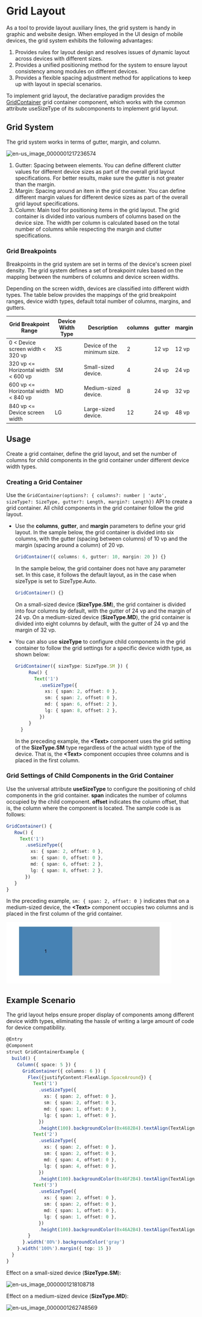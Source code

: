 # Grid Layout


As a tool to provide layout auxiliary lines, the grid system is handy in graphic and website design. When employed in the UI design of mobile devices, the grid system exhibits the following advantages:


1. Provides rules for layout design and resolves issues of dynamic layout across devices with different sizes.
2. Provides a unified positioning method for the system to ensure layout consistency among modules on different devices.
3. Provides a flexible spacing adjustment method for applications to keep up with layout in special scenarios.

To implement grid layout, the declarative paradigm provides the [GridContainer](../reference/arkui-ts/ts-container-gridcontainer.md) grid container component, which works with the common attribute useSizeType of its subcomponents to implement grid layout.

## Grid System

The grid system works in terms of gutter, margin, and column.


![en-us_image_0000001217236574](figures/en-us_image_0000001217236574.png)


1. Gutter:
   Spacing between elements. You can define different clutter values for different device sizes as part of the overall grid layout specifications. For better results, make sure the gutter is not greater than the margin.
2. Margin:
   Spacing around an item in the grid container. You can define different margin values for different device sizes as part of the overall grid layout specifications.
3. Column:
   Main tool for positioning items in the grid layout. The grid container is divided into various numbers of columns based on the device size. The width per column is calculated based on the total number of columns while respecting the margin and clutter specifications.


### Grid Breakpoints

Breakpoints in the grid system are set in terms of the device's screen pixel density. The grid system defines a set of breakpoint rules based on the mapping between the numbers of columns and device screen widths.

Depending on the screen width, devices are classified into different width types. The table below provides the mappings of the grid breakpoint ranges, device width types, default total number of columns, margins, and gutters.


| Grid Breakpoint Range             | Device Width Type| Description       | columns | gutter | margin |
| ----------------------- | ------ | --------- | ------- | ------ | ------ |
| 0 &lt; Device screen width &lt; 320 vp     | XS     | Device of the minimum size.| 2       | 12 vp  | 12 vp  |
| 320 vp &lt;= Horizontal width &lt; 600 vp| SM     | Small-sized device. | 4       | 24 vp  | 24 vp  |
| 600 vp &lt;= Horizontal width &lt; 840 vp| MD     | Medium-sized device.| 8       | 24 vp  | 32 vp  |
| 840 vp &lt;= Device screen width          | LG     | Large-sized device. | 12      | 24 vp  | 48 vp  |

## Usage

Create a grid container, define the grid layout, and set the number of columns for child components in the grid container under different device width types.

### Creating a Grid Container

Use the `GridContainer(options?: { columns?: number | 'auto', sizeType?: SizeType, gutter?: Length, margin?: Length})` API to create a grid container. All child components in the grid container follow the grid layout.

- Use the **columns**, **gutter**, and **margin** parameters to define your grid layout. In the sample below, the grid container is divided into six columns, with the gutter (spacing between columns) of 10 vp and the margin (spacing around a column) of 20 vp.

  ```ts
  GridContainer({ columns: 6, gutter: 10, margin: 20 }) {}
  ```

  In the sample below, the grid container does not have any parameter set. In this case, it follows the default layout, as in the case when sizeType is set to SizeType.Auto.

  ```ts
  GridContainer() {}
  ```

  On a small-sized device (**SizeType.SM**), the grid container is divided into four columns by default, with the gutter of 24 vp and the margin of 24 vp. On a medium-sized device (**SizeType.MD**), the grid container is divided into eight columns by default, with the gutter of 24 vp and the margin of 32 vp.

- You can also use **sizeType** to configure child components in the grid container to follow the grid settings for a specific device width type, as shown below:

  ```ts
  GridContainer({ sizeType: SizeType.SM }) {
       Row() {
         Text('1')
           .useSizeType({
             xs: { span: 2, offset: 0 },
             sm: { span: 2, offset: 0 },
             md: { span: 6, offset: 2 },
             lg: { span: 8, offset: 2 },
           })
       }
    }
  ```

  In the preceding example, the **\<Text>** component uses the grid setting of the **SizeType.SM** type regardless of the actual width type of the device. That is, the **\<Text>** component occupies three columns and is placed in the first column.

### Grid Settings of Child Components in the Grid Container

Use the universal attribute **useSizeType** to configure the positioning of child components in the grid container. **span** indicates the number of columns occupied by the child component. **offset** indicates the column offset, that is, the column where the component is located. The sample code is as follows:

```ts
GridContainer() {
   Row() {
     Text('1')
       .useSizeType({
         xs: { span: 2, offset: 0 },
         sm: { span: 0, offset: 0 },
         md: { span: 6, offset: 2 },
         lg: { span: 8, offset: 2 },
       })
   }
}
```
In the preceding example, `sm: { span: 2, offset: 0 }` indicates that on a medium-sized device, the **\<Text>** component occupies two columns and is placed in the first column of the grid container.

![en-us_image_0000001218108718](figures/en-us_image_0000001218108719.png)

## Example Scenario

The grid layout helps ensure proper display of components among different device width types, eliminating the hassle of writing a large amount of code for device compatibility. 

```ts
@Entry
@Component
struct GridContainerExample {
  build() {
    Column({ space: 5 }) {
      GridContainer({ columns: 6 }) {
        Flex({justifyContent:FlexAlign.SpaceAround}) {
          Text('1')
            .useSizeType({
              xs: { span: 2, offset: 0 },
              sm: { span: 2, offset: 0 },
              md: { span: 1, offset: 0 },
              lg: { span: 1, offset: 0 },
            })
            .height(100).backgroundColor(0x4682B4).textAlign(TextAlign.Center)
          Text('2')
            .useSizeType({
              xs: { span: 2, offset: 0 },
              sm: { span: 2, offset: 0 },
              md: { span: 4, offset: 0 },
              lg: { span: 4, offset: 0 },
            })
            .height(100).backgroundColor(0x46F2B4).textAlign(TextAlign.Center)
          Text('3')   
            .useSizeType({
              xs: { span: 2, offset: 0 },
              sm: { span: 2, offset: 0 },
              md: { span: 1, offset: 0 },
              lg: { span: 1, offset: 0 },
            })
            .height(100).backgroundColor(0x46A2B4).textAlign(TextAlign.Center)
        }
      }.width('80%').backgroundColor('gray')
    }.width('100%').margin({ top: 15 })
  }
}
```



Effect on a small-sized device (**SizeType.SM**):

![en-us_image_0000001218108718](figures/en-us_image_0000001218108718.png)

Effect on a medium-sized device (**SizeType.MD**):

![en-us_image_0000001262748569](figures/en-us_image_0000001262748569.png)